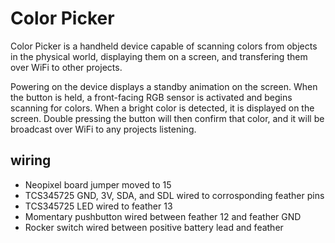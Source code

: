 # Color Picker
Color Picker is a handheld device capable of scanning colors from objects in the physical world, displaying them on a screen, and transfering them over WiFi to other projects.

Powering on the device displays a standby animation on the screen.  When the button is held, a front-facing RGB sensor is activated and begins scanning for colors.  When a bright color is detected, it is displayed on the screen.  Double pressing the button will then confirm that color, and it will be broadcast over WiFi to any projects listening.

## wiring
* Neopixel board jumper moved to 15
* TCS345725 GND, 3V, SDA, and SDL wired to corrosponding feather pins
* TCS345725 LED wired to feather 13
* Momentary pushbutton wired between feather 12 and feather GND
* Rocker switch wired between positive battery lead and feather